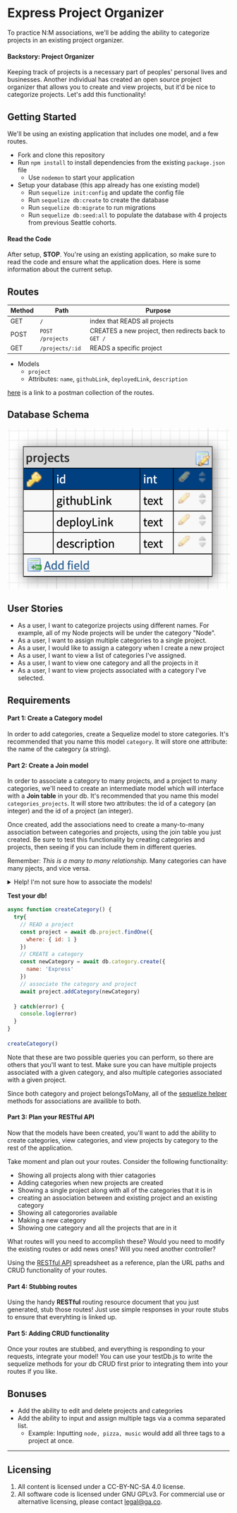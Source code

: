 # Express Project Organizer

To practice N:M associations, we'll be adding the ability to categorize projects in an existing project organizer.

#### Backstory: Project Organizer

Keeping track of projects is a necessary part of peoples' personal lives and businesses. Another individual has created an open source project organizer that allows you to create and view projects, but it'd be nice to categorize projects. Let's add this functionality!

## Getting Started

We'll be using an existing application that includes one model, and a few routes.

* Fork and clone this repository
* Run `npm install` to install dependencies from the existing `package.json` file
  * Use `nodemon` to start your application
* Setup your database (this app already has one existing model)
  * Run `sequelize init:config` and update the config file
  * Run `sequelize db:create` to create the database
  * Run `sequelize db:migrate` to run migrations
  * Run `sequelize db:seed:all` to populate the database with 4 projects from previous Seattle cohorts.

#### Read the Code

After setup, **STOP**. You're using an existing application, so make sure to read the code and ensure what the application does. Here is some information about the current setup.

## Routes

| Method | Path | Purpose |
| ------ | -------------- | -------------------------------- |
| GET | `/` | index that READS all projects |
| POST | `POST /projects` | CREATES a new project, then redirects back to `GET /` |
| GET | `/projects/:id` | READS a specific project |

* Models
  * `project`
   * Attributes: `name`, `githubLink`, `deployedLink`, `description`

[here](https://www.getpostman.com/collections/1038496cce7b19d0500a) is a link to a postman collection of the routes.

## Database Schema

![project-organizer-erd](project-organizer-erd.png)

## User Stories

* As a user, I want to categorize projects using different names. For example, all of my Node projects will be under the category "Node".
* As a user, I want to assign multiple categories to a single project.
* As a user, I would like to assign a category when I create a new project
* As a user, I want to view a list of categories I've assigned.
* As a user, I want to view one category and all the projects in it
* As a user, I want to view projects associated with a category I've selected.

## Requirements

#### Part 1: Create a Category model

In order to add categories, create a Sequelize model to store categories. It's recommended that you name this model `category`. It will store one attribute: the name of the category (a string).

#### Part 2: Create a Join model

In order to associate a category to many projects, and a project to many categories, we'll need to create an intermediate model which will interface with a **Join table** in your db. It's recommended that you name this model `categories_projects`. It will store two attributes: the id of a category (an integer) and the id of a project (an integer).

Once created, add the associations need to create a many-to-many association between categories and projects, using the join table you just created. Be sure to test this functionality by creating categories and projects, then seeing if you can include them in different queries.


Remember: *This is a many to many relationship.* Many categories can have many pjects, and vice versa.

<details>
  <summary>Help! I'm not sure how to associate the models!</summary>

  

  ```js
  // in project.js
  static associate(models) {
    // define association here
    models.project.belongsToMany(models.category, {
      through: 'categories_projects'
    })
  }
  ```

  And a comment will belong to an article:

  ```js
  // in category.js
  static associate(models) {
    // define association here
    models.category.belongsToMany(models.project, {
      through: 'categories_projects'
    })
  }
  ```
</details>

**Test your db!**

```js
async function createCategory() {
  try{
    // READ a project
    const project = await db.project.findOne({
      where: { id: 1 }
    })
    // CREATE a category
    const newCategory = await db.category.create({
      name: 'Express'
    })
    // associate the category and project
    await project.addCategory(newCategory)

  } catch(error) {
    console.log(error)
  }
}

createCategory()
```

Note that these are two possible queries you can perform, so there are others that you'll want to test. Make sure you can have multiple projects associated with a given category, and also multiple categories associated with a given project.

Since both category and project belongsToMany, all of the [sequelize helper](https://sequelize.org/master/manual/assocs.html#-code-foo-hasmany-bar---code-) methods for associations are availible to both.

#### Part 3: Plan your **RESTful** API

Now that the models have been created, you'll want to add the ability to create categories, view categories, and view projects by category to the rest of the application.

Take moment and plan out your routes. Consider the following functionality:

* Showing all projects along with thier catagories
* Adding categories when new projects are created
* Showing a single project along with all of the categories that it is in
* creating an association between and existing project and an existing category
* Showing all categorories available
* Making a new category
* Showing one category and all the projects that are in it

What routes will you need to accomplish these? Would you need to modify the existing routes or add news ones? Will you need another controller?

Using the [RESTful API](https://docs.google.com/spreadsheets/d/1J30GHznAqAL-BBaTeV9slGHPC8sZLPoKorDuEGe7mZ0/edit?usp=sharing) spreadsheet as a reference, plan the URL paths and CRUD functionality of your routes.

#### Part 4: Stubbing routes

Using the handy **RESTful** routing resource document that you just generated, stub those routes! Just use simple responses in your route stubs to ensure that everyhting is linked up.

#### Part 5: Adding CRUD functionality

Once your routes are stubbed, and everything is responding to your requests, integrate your model! You can use your testDb.js to write the sequelize methods for your db CRUD first prior to integrating them into your routes if you like. 

## Bonuses

* Add the ability to edit and delete projects and categories
* Add the ability to input and assign multiple tags via a comma separated list.
  * Example: Inputting `node, pizza, music` would add all three tags to a project at once.

---

## Licensing
1. All content is licensed under a CC-BY-NC-SA 4.0 license.
2. All software code is licensed under GNU GPLv3. For commercial use or alternative licensing, please contact legal@ga.co.
